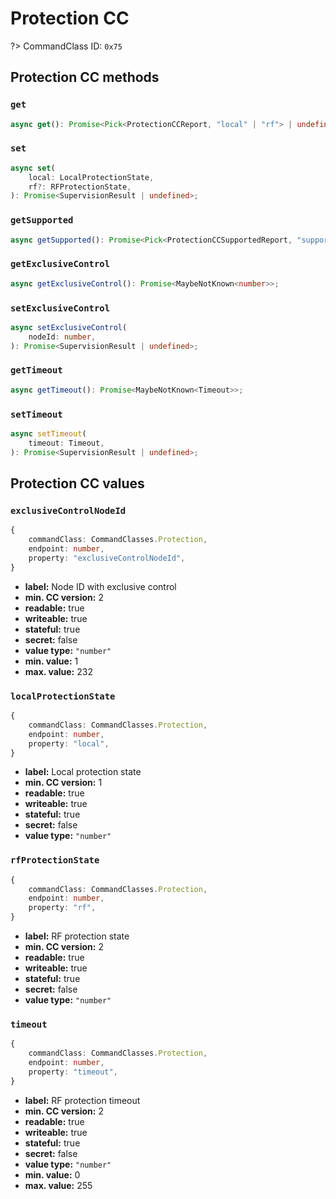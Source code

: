 # Protection CC

?> CommandClass ID: `0x75`

## Protection CC methods

### `get`

```ts
async get(): Promise<Pick<ProtectionCCReport, "local" | "rf"> | undefined>;
```

### `set`

```ts
async set(
	local: LocalProtectionState,
	rf?: RFProtectionState,
): Promise<SupervisionResult | undefined>;
```

### `getSupported`

```ts
async getSupported(): Promise<Pick<ProtectionCCSupportedReport, "supportsExclusiveControl" | "supportsTimeout" | "supportedLocalStates" | "supportedRFStates"> | undefined>;
```

### `getExclusiveControl`

```ts
async getExclusiveControl(): Promise<MaybeNotKnown<number>>;
```

### `setExclusiveControl`

```ts
async setExclusiveControl(
	nodeId: number,
): Promise<SupervisionResult | undefined>;
```

### `getTimeout`

```ts
async getTimeout(): Promise<MaybeNotKnown<Timeout>>;
```

### `setTimeout`

```ts
async setTimeout(
	timeout: Timeout,
): Promise<SupervisionResult | undefined>;
```

## Protection CC values

### `exclusiveControlNodeId`

```ts
{
	commandClass: CommandClasses.Protection,
	endpoint: number,
	property: "exclusiveControlNodeId",
}
```

- **label:** Node ID with exclusive control
- **min. CC version:** 2
- **readable:** true
- **writeable:** true
- **stateful:** true
- **secret:** false
- **value type:** `"number"`
- **min. value:** 1
- **max. value:** 232

### `localProtectionState`

```ts
{
	commandClass: CommandClasses.Protection,
	endpoint: number,
	property: "local",
}
```

- **label:** Local protection state
- **min. CC version:** 1
- **readable:** true
- **writeable:** true
- **stateful:** true
- **secret:** false
- **value type:** `"number"`

### `rfProtectionState`

```ts
{
	commandClass: CommandClasses.Protection,
	endpoint: number,
	property: "rf",
}
```

- **label:** RF protection state
- **min. CC version:** 2
- **readable:** true
- **writeable:** true
- **stateful:** true
- **secret:** false
- **value type:** `"number"`

### `timeout`

```ts
{
	commandClass: CommandClasses.Protection,
	endpoint: number,
	property: "timeout",
}
```

- **label:** RF protection timeout
- **min. CC version:** 2
- **readable:** true
- **writeable:** true
- **stateful:** true
- **secret:** false
- **value type:** `"number"`
- **min. value:** 0
- **max. value:** 255
